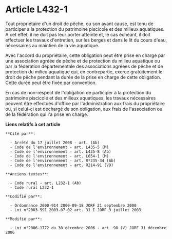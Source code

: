 # Article L432-1

Tout propriétaire d'un droit de pêche, ou son ayant cause, est tenu de participer à la protection du patrimoine piscicole et
des milieux aquatiques. A cet effet, il ne doit pas leur porter atteinte et, le cas échéant, il doit effectuer les travaux
d'entretien, sur les berges et dans le lit du cours d'eau, nécessaires au maintien de la vie aquatique.

Avec l'accord du propriétaire, cette obligation peut être prise en charge par une association agréée de pêche et de
protection du milieu aquatique ou par la fédération départementale des associations agréées de pêche et de protection du
milieu aquatique qui, en contrepartie, exerce gratuitement le droit de pêche pendant la durée de la prise en charge de cette
obligation. Cette durée peut être fixée par convention.

En cas de non-respect de l'obligation de participer à la protection du patrimoine piscicole et des milieux aquatiques, les
travaux nécessaires peuvent être effectués d'office par l'administration aux frais du propriétaire ou, si celui-ci est
déchargé de son obligation, aux frais de l'association ou de la fédération qui l'a prise en charge.

**Liens relatifs à cet article**

	**Cité par**:

	  - Arrêté du 17 juillet 2008 - art. (Ab)
	  - Code de l'environnement - art. L435-5 (M)
	  - Code de l'environnement - art. L435-8 (Ab)
	  - Code de l'environnement - art. L654-1 (M)
	  - Code de l'environnement - art. R*235-34 (Ab)
	  - Code de l'environnement - art. R214-91 (VD)

	**Anciens textes**:

	  - Code rural - art. L232-1 (Ab)
	  - Code rural L232-1

	**Codifié par**:

	  - Ordonnance 2000-914 2000-09-18 JORF 21 septembre 2000
	  - Loi n°2003-591 2003-07-02 art. 31 I JORF 3 juillet 2003

	**Modifié par**:

	  - Loi n°2006-1772 du 30 décembre 2006 - art. 98 (V) JORF 31 décembre 2006
